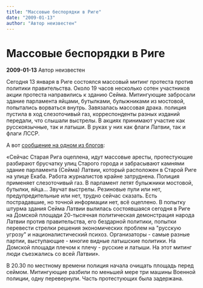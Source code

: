```yaml
---
title: "Массовые беспорядки в Риге"
date: "2009-01-13"
author: "Автор неизвестен"
---
```


# Массовые беспорядки в Риге

**2009-01-13** Автор неизвестен

Сегодня 13 января в Риге состоялся массовый митинг протеста против политики правительства. Около 19 часов несколько сотен участников акции протеста направились к зданию Сейма. Митингующие забросали здание парламента яйцами, бутылками, булыжниками из мостовой, попытались ворваться внутрь. Завязалась массовая драка. полиция пустила в ход слезоточивый газ, корреспонденты разных изданий передали, что слышали выстрелы. В акциях принимают участие как русскоязычные, так и латыши. В руках у них как флаги Латвии, так и флаги ЛССР.

А вот [сообщение на одном из блогов](http://www.liveinternet.ru/users/ri-nata/post93878523/):

«Сейчас Старая Рига оцеплена, идут массовые аресты, протестующие разбирают брусчатку улиц Старого города и забрасывают камнями здание парламента (Сейма) Латвии, который расположен в Старой Риге на улице Екаба. Работа журналистов крайне затруднена. Полиция применяет слезоточивый газ. В парламент летят булыжники мостовой, бутылки, яйца... Звучат выстрелы. Резиновые пули или нет, предупредительные или нет, трудно сейчас сказать. Есть пострадавшие, но точной информации нет, всё оцеплено. В попытку штурма здания Сейма Латвии вылилась состоявшаяся сегодня в Риге на Домской площади 20-тысячная политическая демонстрация народа Латвии против правительства, его бездарной политики, попытки перевести стрелки решения экономических проблем на "русскую угрозу" и националистический психоз. Организаторы - самые разные партии, выступающие - многие видные латышские политики. На Домской площади плечом к плечу - русские и латыши. На этот митинг люди съезжались со всей Латвии».

В 20.30 по местному времени полиция начала очищать площадь перед сеймом. Митингующие разбили по меньшей мере три машины Военной полиции, одну перевернули. Часть протестующих была задержана.